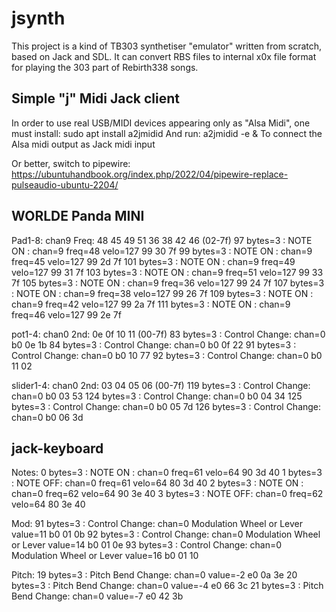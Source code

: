 # jsynth

This project is a kind of TB303 synthetiser "emulator" written from scratch,
based on Jack and SDL.
It can convert RBS files to internal x0x file format for playing the 303
part of Rebirth338 songs.

## Simple "j" Midi Jack client
In order to use real USB/MIDI devices appearing only as "Alsa Midi",
one must install:
sudo apt install a2jmidid
And run:
a2jmidid -e &
To connect the Alsa midi output as Jack midi input

Or better, switch to pipewire:
https://ubuntuhandbook.org/index.php/2022/04/pipewire-replace-pulseaudio-ubuntu-2204/

## WORLDE Panda MINI
Pad1-8: chan9 Freq: 48 45 49 51 36 38 42 46 (02-7f)
  97 bytes=3 : NOTE ON : chan=9 freq=48 velo=127 99 30 7f
  99 bytes=3 : NOTE ON : chan=9 freq=45 velo=127 99 2d 7f
 101 bytes=3 : NOTE ON : chan=9 freq=49 velo=127 99 31 7f
 103 bytes=3 : NOTE ON : chan=9 freq=51 velo=127 99 33 7f
 105 bytes=3 : NOTE ON : chan=9 freq=36 velo=127 99 24 7f
 107 bytes=3 : NOTE ON : chan=9 freq=38 velo=127 99 26 7f
 109 bytes=3 : NOTE ON : chan=9 freq=42 velo=127 99 2a 7f
 111 bytes=3 : NOTE ON : chan=9 freq=46 velo=127 99 2e 7f

pot1-4: chan0 2nd: 0e 0f 10 11 (00-7f)
  83 bytes=3 : Control Change: chan=0 b0 0e 1b
  84 bytes=3 : Control Change: chan=0 b0 0f 22
  91 bytes=3 : Control Change: chan=0 b0 10 77
  92 bytes=3 : Control Change: chan=0 b0 11 02

slider1-4: chan0 2nd: 03 04 05 06 (00-7f)
 119 bytes=3 : Control Change: chan=0 b0 03 53
 124 bytes=3 : Control Change: chan=0 b0 04 34
 125 bytes=3 : Control Change: chan=0 b0 05 7d
 126 bytes=3 : Control Change: chan=0 b0 06 3d


## jack-keyboard
Notes:
   0 bytes=3 : NOTE ON : chan=0 freq=61 velo=64 90 3d 40
   1 bytes=3 : NOTE OFF: chan=0 freq=61 velo=64 80 3d 40
   2 bytes=3 : NOTE ON : chan=0 freq=62 velo=64 90 3e 40
   3 bytes=3 : NOTE OFF: chan=0 freq=62 velo=64 80 3e 40

Mod:
  91 bytes=3 : Control Change: chan=0 Modulation Wheel or Lever value=11 b0 01 0b
  92 bytes=3 : Control Change: chan=0 Modulation Wheel or Lever value=14 b0 01 0e
  93 bytes=3 : Control Change: chan=0 Modulation Wheel or Lever value=16 b0 01 10

Pitch:
  19 bytes=3 : Pitch Bend Change: chan=0 value=-2 e0 0a 3e
  20 bytes=3 : Pitch Bend Change: chan=0 value=-4 e0 66 3c
  21 bytes=3 : Pitch Bend Change: chan=0 value=-7 e0 42 3b
